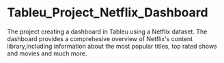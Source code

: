 # Tableu_Project_Netflix_Dashboard
The project creating a dashboard in Tableu using a Netflix dataset. The dashboard provides a comprehesive overview of Netflix's content library,including information about the most popular titles, top rated shows and movies and much more.
